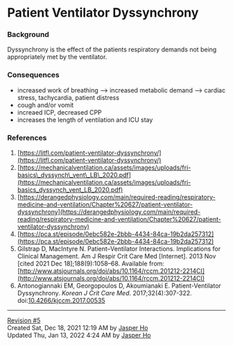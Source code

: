 Patient Ventilator Dyssynchrony
===============================

### Background

Dyssynchrony is the effect of the patients respiratory demands not being appropriately met by the ventilator.

### Consequences

*   increased work of breathing --> increased metabolic demand --> cardiac stress, tachycardia, patient distress
*   cough and/or vomit
*   increaed ICP, decreased CPP
*   increases the length of ventilation and ICU stay

### References

1.  [https://litfl.com/patient-ventilator-dyssynchrony/](https://litfl.com/patient-ventilator-dyssynchrony/)
2.  [https://mechanicalventilation.ca/assets/images/uploads/fri-basics\_dyssynch\_vent\_LB\_2020.pdf](https://mechanicalventilation.ca/assets/images/uploads/fri-basics_dyssynch_vent_LB_2020.pdf)
3.  [https://derangedphysiology.com/main/required-reading/respiratory-medicine-and-ventilation/Chapter%20627/patient-ventilator-dyssynchrony](https://derangedphysiology.com/main/required-reading/respiratory-medicine-and-ventilation/Chapter%20627/patient-ventilator-dyssynchrony)
4.  [https://pca.st/episode/0ebc582e-2bbb-4434-84ca-19b2da257312](https://pca.st/episode/0ebc582e-2bbb-4434-84ca-19b2da257312)
5.  Gilstrap D, MacIntyre N. Patient–Ventilator Interactions. Implications for Clinical Management. Am J Respir Crit Care Med \[Internet\]. 2013 Nov \[cited 2021 Dec 18\];188(9):1058–68. Available from: [http://www.atsjournals.org/doi/abs/10.1164/rccm.201212-2214CI](http://www.atsjournals.org/doi/abs/10.1164/rccm.201212-2214CI)
6.  Antonogiannaki EM, Georgopoulos D, Akoumianaki E. Patient-Ventilator Dyssynchrony. _Korean J Crit Care Med_. 2017;32(4):307-322. doi:[10.4266/kjccm.2017.00535](https://doi.org/10.4266/kjccm.2017.00535)

* * *

[Revision #5  
](http://medreference.ca:8080/books/critical-care-medicine/page/patient-ventilator-dyssynchrony/revisions)Created Sat, Dec 18, 2021 12:19 AM by [Jasper Ho](http://medreference.ca:8080/user/1)  
Updated Thu, Jan 13, 2022 4:24 AM by [Jasper Ho](http://medreference.ca:8080/user/1)